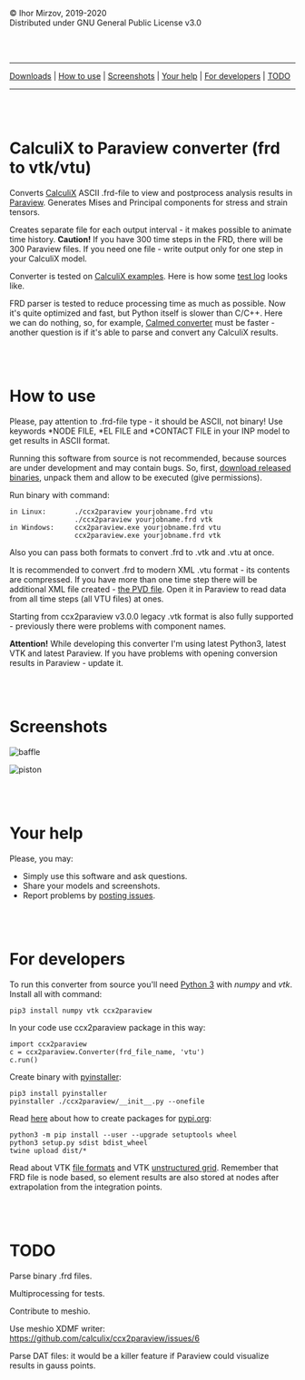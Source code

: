 © Ihor Mirzov, 2019-2020  
Distributed under GNU General Public License v3.0

<br/><br/>



---

[Downloads](https://github.com/calculix/ccx2paraview/releases) |
[How to use](#how-to-use) |
[Screenshots](#screenshots) |
[Your help](#your-help) |
[For developers](#for-developers) |
[TODO](#todo)

---

<br/><br/>



# CalculiX to Paraview converter (frd to vtk/vtu)

Converts [CalculiX](http://www.dhondt.de/) ASCII .frd-file to view and postprocess analysis results in [Paraview](https://www.paraview.org/). Generates Mises and Principal components for stress and strain tensors.

Creates separate file for each output interval - it makes possible to animate time history. **Caution!** If you have 300 time steps in the FRD, there will be 300 Paraview files. If you need one file - write output only for one step in your CalculiX model.

Converter is tested on [CalculiX examples](https://github.com/calculix/examples). Here is how some [test log](https://github.com/calculix/ccx2paraview/blob/master/tests/test.log) looks like.

FRD parser is tested to reduce processing time as much as possible. Now it's quite optimized and fast, but Python itself is slower than C/C++. Here we can do nothing, so, for example, [Calmed converter](https://www.salome-platform.org/forum/forum_12/126338563) must be faster - another question is if it's able to parse and convert any CalculiX results.

<br/><br/>



# How to use

Please, pay attention to .frd-file type - it should be ASCII, not binary! Use keywords *NODE FILE, *EL FILE and *CONTACT FILE in your INP model to get results in ASCII format.

Running this software from source is not recommended, because sources are under development and may contain bugs. So, first, [download released binaries](https://github.com/calculix/ccx2paraview/releases), unpack them and allow to be executed (give permissions).

Run binary with command:

    in Linux:       ./ccx2paraview yourjobname.frd vtu
                    ./ccx2paraview yourjobname.frd vtk
    in Windows:     ccx2paraview.exe yourjobname.frd vtu
                    ccx2paraview.exe yourjobname.frd vtk

Also you can pass both formats to convert .frd to .vtk and .vtu at once.

It is recommended to convert .frd to modern XML .vtu format - its contents are compressed. If you have more than one time step there will be additional XML file created - [the PVD file](https://www.paraview.org/Wiki/ParaView/Data_formats#PVD_File_Format). Open it in Paraview to read data from all time steps (all VTU files) at ones.

Starting from ccx2paraview v3.0.0 legacy .vtk format is also fully supported - previously there were problems with component names.

**Attention!** While developing this converter I'm using latest Python3, latest VTK and latest Paraview. If you have problems with opening conversion results in Paraview - update it.

<br/><br/>



# Screenshots

![baffle](https://github.com/calculix/ccx2paraview/blob/master/img_baffle.png "baffle")

![piston](https://github.com/calculix/ccx2paraview/blob/master/img_piston.png "piston")

<br/><br/>



# Your help

Please, you may:

- Simply use this software and ask questions.
- Share your models and screenshots.
- Report problems by [posting issues](https://github.com/calculix/ccx2paraview/issues).

<br/><br/>



# For developers

To run this converter from source you'll need [Python 3](https://www.python.org/downloads/) with *numpy* and *vtk*. Install all with command:

    pip3 install numpy vtk ccx2paraview

In your code use ccx2paraview package in this way:

    import ccx2paraview
    c = ccx2paraview.Converter(frd_file_name, 'vtu')
    c.run()

Create binary with [pyinstaller](https://www.pyinstaller.org/):

    pip3 install pyinstaller
    pyinstaller ./ccx2paraview/__init__.py --onefile

Read [here](https://packaging.python.org/tutorials/packaging-projects/) about how to create packages for [pypi.org](https://pypi.org/):

    python3 -m pip install --user --upgrade setuptools wheel
    python3 setup.py sdist bdist_wheel
    twine upload dist/*

Read about VTK [file formats](https://vtk.org/wp-content/uploads/2015/04/file-formats.pdf) and VTK [unstructured grid](https://lorensen.github.io/VTKExamples/site/VTKFileFormats/#unstructuredgrid). Remember that FRD file is node based, so element results are also stored at nodes after extrapolation from the integration points.

<br/><br/>



# TODO

Parse binary .frd files.

Multiprocessing for tests.

Contribute to meshio.

Use meshio XDMF writer: https://github.com/calculix/ccx2paraview/issues/6

Parse DAT files: it would be a killer feature if Paraview could visualize results in gauss points.
